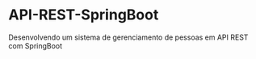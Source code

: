 # API-REST-SpringBoot
Desenvolvendo um sistema de gerenciamento de pessoas em API REST com SpringBoot
